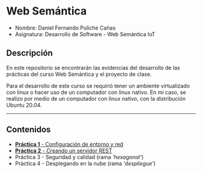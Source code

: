 # Web Semántica

- Nombre: Daniel Fernando Puliche Cañas
- Asignatura: Desarrollo de Software - Web Semántica IoT

## Descripción

En este repositorio se encontrarán las evidencias del desarrollo de las prácticas del curso Web Semántica y el proyecto de clase.

Para el desarrollo de este curso se requirió tener un ambiente virtualizado con linux o hacer uso de un computador con linux nativo. En mi caso, se realizo por medio de un computador con linux nativo, con la distribución Ubuntu 20.04.

___

## Contenidos

* [**Práctica 1** - Configuración de entorno y red](./practica01/)
* [**Práctica 2** - Creando un servidor REST](./practica02/)
* Práctica 3 - Seguridad y calidad (rama *'hexagonal'*)
* Práctica 4 - Desplegando en la nube (rama *'despliegue'*)